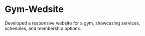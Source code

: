 # Gym-Wedsite
Developed a responsive website for a gym, showcasing services, schedules, and membership options.
